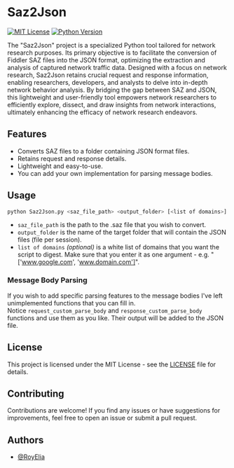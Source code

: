 
# Saz2Json

[![MIT License](https://img.shields.io/badge/License-MIT-yellow.svg)](https://choosealicense.com/licenses/mit/)
[![Python Version](https://img.shields.io/badge/Python-3.x-blue.svg)](https://www.python.org/downloads/)

The "Saz2Json" project is a specialized Python tool tailored for network research purposes. Its primary objective is to facilitate the conversion of Fiddler SAZ files into the JSON format, optimizing the extraction and analysis of captured network traffic data. Designed with a focus on network research, Saz2Json retains crucial request and response information, enabling researchers, developers, and analysts to delve into in-depth network behavior analysis. By bridging the gap between SAZ and JSON, this lightweight and user-friendly tool empowers network researchers to efficiently explore, dissect, and draw insights from network interactions, ultimately enhancing the efficacy of network research endeavors.

## Features

- Converts SAZ files to a folder containing JSON format files.
- Retains request and response details.
- Lightweight and easy-to-use.
- You can add your own implementation for parsing message bodies.

## Usage

```bash
python Saz2Json.py <saz_file_path> <output_folder> [<list of domains>]
```

- `saz_file_path` is the path to the .saz file that you wish to convert.
- `output_folder` is the name of the target folder that will contain the JSON files (file per session).
- `list of domains` _(optional)_ is a white list of domains that you want the script to digest. Make sure that you enter it as one argument - e.g. "['www.google.com', 'www.domain.com']".

### Message Body Parsing
If you wish to add specific parsing features to the message bodies I've left unimplemented functions that you can fill in.<br>
Notice `request_custom_parse_body` and `response_custom_parse_body` functions and use them as you like. Their output will be added to the JSON file. 

## License

This project is licensed under the MIT License - see the [LICENSE](https://choosealicense.com/licenses/mit/) file for details.

## Contributing

Contributions are welcome! If you find any issues or have suggestions for improvements, feel free to open an issue or submit a pull request.

## Authors

- [@RoyElia](https://www.linkedin.com/in/roy-elia/)

